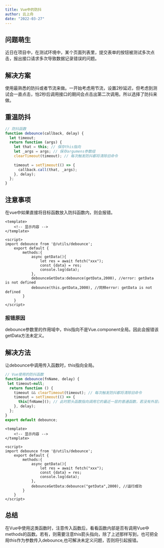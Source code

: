 ```yaml
---
title: Vue中的防抖
author: 云上舟
date: "2022-03-27"
---
```


## 问题萌生

  近日在项目中，在测试环境中，某个页面列表里，提交表单的按钮被测试多次点击，报出接口请求多次导致数据记录错误的问题。



## 解决方案

  使用最熟悉的防抖或者节流来做。一开始考虑用节流，设置2秒延迟，但考虑到测试会一直点击，怕2秒后调用接口的期间会点击出第二次调用。所以选择了防抖来做。

## 重温防抖

```js
// 防抖函数
function debounce(callback, delay) {
  let timeout;
  return function (args) {
    let that = this; // 保存this指向
    let _args = args; // 保存argumens参数组
    clearTimeout(timeout); // 每次触发防抖都将清除旧命令
    
    timeout = setTimeout(() => {
      callback.call(that, _args);
    }, delay);
  };
}

```



## 注意事项

  在vue中如果直接将目标函数放入防抖函数内，则会报错。

```Vue
<template>
	<!-- 显示内容 -->
</template>

<script>
import debounce from '@/utils/debounce';
    export default {
        methods:{
            async getData(){
                let res = await fetch("xxx");
                const {data} = res;
                console.log(data);
            },
            debounceGetData:debounce(getData,2000), //error: getData is not defined
            debounce(this.getData,2000), //同样error: getData is not defined
        }
    }
</script>
```

###   报错原因

  debounce参数里的作用域中，this指向不是Vue.component全局。因此会报错该getData方法未定义。



## 解决方法

  让debounce中调用传入函数时，this指向全局。

```js
// Vue使用的防抖函数
function debounce(fnName, delay) {
 let timeout=null;
  return function () {
    timeout && clearTimeout(timeout); // 每次触发防抖都将清除旧命令
    timeout = setTimeout(() => {
      this[fnName](); // 此时箭头函数指向调用它的最近一层的普通函数，若没有外层普通函数。则指向全局对象(Vue.component)
    }, delay);
  };
}
export default debounce;

```

```vue
<template>
	<!-- 显示内容 -->
</template>

<script>
import debounce from '@/utils/debounce';
    export default {
        methods:{
            async getData(){
                let res = await fetch("xxx");
                const {data} = res;
                console.log(data);
            },
            debounceGetData:debounce("getData",2000), //运行成功
        }
    }
</script>
```



## 总结

  在Vue中使用这类函数时，注意传入函数后，看看函数内部是否有调用Vue中methods的函数。若有，则需要注意this箭头指向，除了上述那样写到，也可把全局this作为参数传入debounce,也可解决未定义问题，否则将引起报错。
